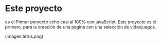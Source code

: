 # Este proyecto 
es el Primer poryecto echo casi al 100% con javaScript.
Este proyecto es el primero, para la creación de una pagina con una 
selección de videojuegos.

(imagen.tetris.png)
